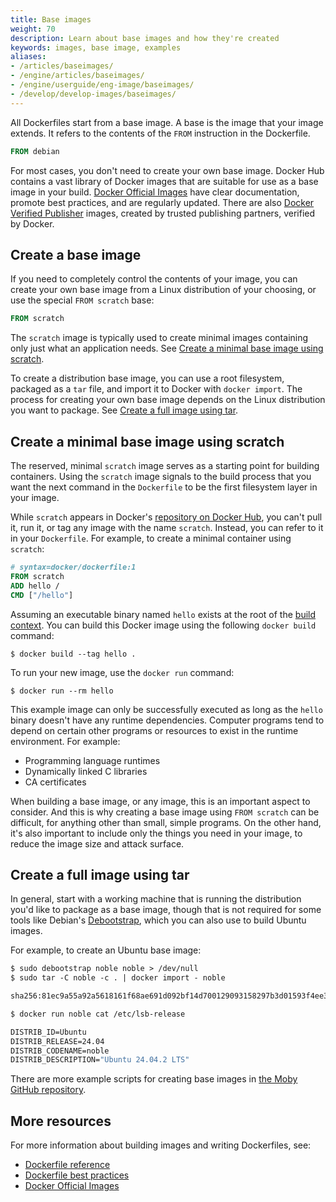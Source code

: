 ```yaml
---
title: Base images
weight: 70
description: Learn about base images and how they're created
keywords: images, base image, examples
aliases:
- /articles/baseimages/
- /engine/articles/baseimages/
- /engine/userguide/eng-image/baseimages/
- /develop/develop-images/baseimages/
---
```


All Dockerfiles start from a base image.
A base is the image that your image extends.
It refers to the contents of the `FROM` instruction in the Dockerfile.

```dockerfile
FROM debian
```

For most cases, you don't need to create your own base image. Docker Hub
contains a vast library of Docker images that are suitable for use as a base
image in your build. [Docker Official
Images](../../docker-hub/image-library/trusted-content.md#docker-official-images)
have clear documentation, promote best practices, and are regularly updated.
There are also [Docker Verified
Publisher](../../docker-hub/image-library/trusted-content.md#verified-publisher-images)
images, created by trusted publishing partners, verified by Docker.

## Create a base image

If you need to completely control the contents of your image, you can create
your own base image from a Linux distribution of your choosing, or use the
special `FROM scratch` base:

```dockerfile
FROM scratch
```

The `scratch` image is typically used to create minimal images containing only
just what an application needs. See [Create a minimal base image using scratch](#create-a-minimal-base-image-using-scratch).

To create a distribution base image, you can use a root filesystem, packaged as
a `tar` file, and import it to Docker with `docker import`. The process for
creating your own base image depends on the Linux distribution you want to
package. See [Create a full image using tar](#create-a-full-image-using-tar).

## Create a minimal base image using scratch

The reserved, minimal `scratch` image serves as a starting point for
building containers. Using the `scratch` image signals to the build process
that you want the next command in the `Dockerfile` to be the first filesystem
layer in your image.

While `scratch` appears in Docker's [repository on Docker Hub](https://hub.docker.com/_/scratch),
you can't pull it, run it, or tag any image with the name `scratch`.
Instead, you can refer to it in your `Dockerfile`.
For example, to create a minimal container using `scratch`:

```dockerfile
# syntax=docker/dockerfile:1
FROM scratch
ADD hello /
CMD ["/hello"]
```

Assuming an executable binary named `hello` exists at the root of the [build context](/manuals/build/concepts/context.md).
You can build this Docker image using the following `docker build` command:

```console
$ docker build --tag hello .
```

To run your new image, use the `docker run` command:

```console
$ docker run --rm hello
```

This example image can only be successfully executed as long as the `hello` binary
doesn't have any runtime dependencies. Computer programs tend to depend on
certain other programs or resources to exist in the runtime environment. For
example:

- Programming language runtimes
- Dynamically linked C libraries
- CA certificates

When building a base image, or any image, this is an important aspect to
consider. And this is why creating a base image using `FROM scratch` can be
difficult, for anything other than small, simple programs. On the other hand,
it's also important to include only the things you need in your image, to
reduce the image size and attack surface.

## Create a full image using tar

In general, start with a working machine that is running
the distribution you'd like to package as a base image, though that is
not required for some tools like Debian's [Debootstrap](https://wiki.debian.org/Debootstrap),
which you can also use to build Ubuntu images.

For example, to create an Ubuntu base image:

```dockerfile
$ sudo debootstrap noble noble > /dev/null
$ sudo tar -C noble -c . | docker import - noble

sha256:81ec9a55a92a5618161f68ae691d092bf14d700129093158297b3d01593f4ee3

$ docker run noble cat /etc/lsb-release

DISTRIB_ID=Ubuntu
DISTRIB_RELEASE=24.04
DISTRIB_CODENAME=noble
DISTRIB_DESCRIPTION="Ubuntu 24.04.2 LTS"
```

There are more example scripts for creating base images in
[the Moby GitHub repository](https://github.com/moby/moby/blob/master/contrib).

## More resources

For more information about building images and writing Dockerfiles, see:

* [Dockerfile reference](/reference/dockerfile.md)
* [Dockerfile best practices](/manuals/build/building/best-practices.md)
* [Docker Official Images](../../docker-hub/image-library/trusted-content.md#docker-official-images)
